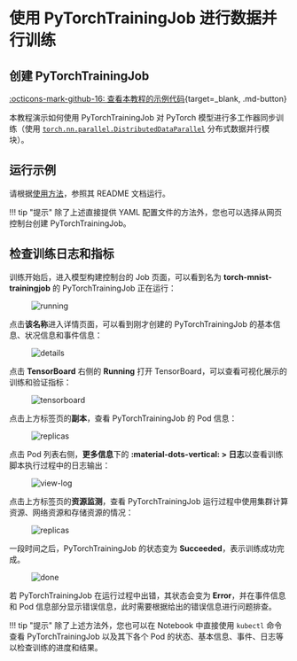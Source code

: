 # 使用 PyTorchTrainingJob 进行数据并行训练

## 创建 PyTorchTrainingJob

[:octicons-mark-github-16: 查看本教程的示例代码](https://github.com/t9k/tutorial-examples/tree/master/job/pytorchtrainingjob/ddp){target=_blank, .md-button}

本教程演示如何使用 PyTorchTrainingJob 对 PyTorch 模型进行多工作器同步训练（使用 <a target="_blank" rel="noopener noreferrer" href="https://pytorch.org/docs/stable/generated/torch.nn.parallel.DistributedDataParallel.html">`torch.nn.parallel.DistributedDataParallel`</a> 分布式数据并行模块）。

## 运行示例

请根据<a target="_blank" rel="noopener noreferrer" href="https://github.com/t9k/tutorial-examples/blob/master/docs/README-zh.md#%E4%BD%BF%E7%94%A8%E6%96%B9%E6%B3%95)准备环境，然后前往[本教程的示例](https://github.com/t9k/tutorial-examples/tree/master/job/pytorchtrainingjob/ddp">使用方法</a>，参照其 README 文档运行。

!!! tip "提示"
    除了上述直接提供 YAML 配置文件的方法外，您也可以选择从网页控制台创建 PyTorchTrainingJob。

## 检查训练日志和指标

训练开始后，进入模型构建控制台的 Job 页面，可以看到名为 **torch-mnist-trainingjob** 的 PyTorchTrainingJob 正在运行：

<figure class="screenshot">
    <img alt="running" src="../../assets/guide/run-distributed-training/pytorch/ddp-training/running.png" class="screenshot"/>
</figure>

点击**该名称**进入详情页面，可以看到刚才创建的 PyTorchTrainingJob 的基本信息、状况信息和事件信息：

<figure class="screenshot">
    <img alt="details" src="../../assets/guide/run-distributed-training/pytorch/ddp-training/details.png" class="screenshot"/>
</figure>

点击 **TensorBoard** 右侧的 **Running** 打开 TensorBoard，可以查看可视化展示的训练和验证指标：

<figure class="screenshot">
    <img alt="tensorboard" src="../../assets/guide/run-distributed-training/pytorch/ddp-training/tensorboard.png" class="screenshot"/>
</figure>

点击上方标签页的**副本**，查看 PyTorchTrainingJob 的 Pod 信息：

<figure class="screenshot">
    <img alt="replicas" src="../../assets/guide/run-distributed-training/pytorch/ddp-training/replicas.png" class="screenshot"/>
</figure>

点击 Pod 列表右侧，**更多信息**下的 **:material-dots-vertical:&nbsp;> 日志**以查看训练脚本执行过程中的日志输出：

<figure class="screenshot">
    <img alt="view-log" src="../../assets/guide/run-distributed-training/pytorch/ddp-training/view-log.png" class="screenshot"/>
</figure>

点击上方标签页的**资源监测**，查看 PyTorchTrainingJob 运行过程中使用集群计算资源、网络资源和存储资源的情况：

<figure class="screenshot">
    <img alt="replicas" src="../../assets/guide/run-distributed-training/pytorch/ddp-training/metrics.png" class="screenshot"/>
</figure>

一段时间之后，PyTorchTrainingJob 的状态变为 **Succeeded**，表示训练成功完成。

<figure class="screenshot">
    <img alt="done" src="../../assets/guide/run-distributed-training/pytorch/ddp-training/done.png" class="screenshot"/>
</figure>

若 PyTorchTrainingJob 在运行过程中出错，其状态会变为 **Error**，并在事件信息和 Pod 信息部分显示错误信息，此时需要根据给出的错误信息进行问题排查。

!!! tip "提示"
    除了上述方法外，您也可以在 Notebook 中直接使用 `kubectl` 命令查看 PyTorchTrainingJob 以及其下各个 Pod 的状态、基本信息、事件、日志等以检查训练的进度和结果。
